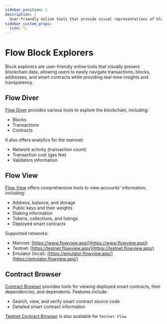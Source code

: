 ```yaml
---
sidebar_position: 2
description: |
  User-friendly online tools that provide visual representations of blockchain data, facilitating easy navigation through transactions, blocks, addresses, and smart contracts while ensuring real-time insights and transparency.
sidebar_custom_props:
  icon: 🔍
---
```


# Flow Block Explorers
Block explorers are user-friendly online tools that visually present blockchain data, allowing users to easily navigate transactions, blocks, addresses, and smart contracts while providing real-time insights and transparency.

<div id="cards" className="cards">

## Flow Diver

[Flow Diver](https://www.flowdiver.io/) provides various tools to explore the blockchain, including:

- Blocks
- Transactions
- Contracts

It also offers analytics for the mainnet:

- Network activity (transaction count)
- Transaction cost (gas fee)
- Validators information

## Flow View

[Flow View](https://www.flowview.app/) offers comprehensive tools to view accounts' information, including:

- Address, balance, and storage
- Public keys and their weights
- Staking information
- Tokens, collections, and listings
- Deployed smart contracts

Supported networks:

- Mainnet: [https://www.flowview.app/](https://www.flowview.app/)
- Testnet: [https://testnet.flowview.app/](https://testnet.flowview.app/)
- Emulator (local): [https://emulator.flowview.app/](https://emulator.flowview.app/)

## Contract Browser

[Contract Browser](https://contractbrowser.com/) provides tools for viewing deployed smart contracts, their dependencies, and dependents. Features include:

- Search, view, and verify smart contract source code
- Detailed smart contract information

[Testnet Contract Browser](https://testnet.contractbrowser.com/) is also available for `Testnet Flow`.

</div>
